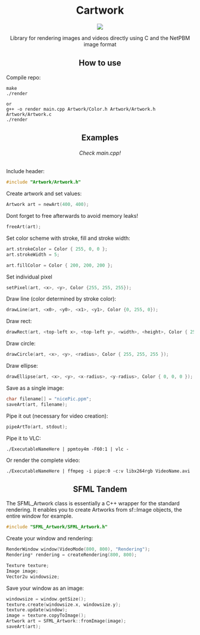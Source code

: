 <h1 align="center">Cartwork</h1>
<p align="center">
    <img src="https://img.shields.io/badge/Language-C/C++-blue?style=for-the-badge&logo=c%2B%2Bl" />
</div>
<br>
<p align="center">
Library for rendering images and videos directly using C and the NetPBM image format
</p>

<h2 align="center">How to use</h2>

Compile repo:
```
make 
./render

or 
g++ -o render main.cpp Artwork/Color.h Artwork/Artwork.h Artwork/Artwork.c
./render
```

<h2 align="center">Examples</h2>
<h6 align="center">Check main.cpp!</h6>

Include header:
```c
#include "Artwork/Artwork.h"
```

Create artwork and set values:
```c
Artwork art = newArt(400, 400);
```
Dont forget to free afterwards to avoid memory leaks!
```c
freeArt(art);
```

Set color scheme with stroke, fill and stroke width:
```c
art.strokeColor = Color { 255, 0, 0 };
art.strokeWidth = 5;

art.fillColor = Color { 200, 200, 200 };
```

Set individual pixel
```c
setPixel(art, <x>, <y>, Color {255, 255, 255});
```

Draw line (color determined by stroke color):
```c
drawLine(art, <x0>, <y0>, <x1>, <y1>, Color {0, 255, 0});
```

Draw rect:
```c
drawRect(art, <top-left x>, <top-left y>, <width>, <height>, Color { 255, 0, 255 });
```

Draw circle:
```c
drawCircle(art, <x>, <y>, <radius>, Color { 255, 255, 255 });
```

Draw ellipse:
```c
drawEllipse(art, <x>, <y>, <x-radius>, <y-radius>, Color { 0, 0, 0 });
```

Save as a single image:
```c
char filename[] = "nicePic.ppm";
saveArt(art, filename);
```

Pipe it out (necessary for video creation):
```c
pipeArtTo(art, stdout);
```

Pipe it to VLC:
```
./ExecutableNameHere | ppmtoy4m -F60:1 | vlc -
```

Or render the complete video:
```
./ExecutableNameHere | ffmpeg -i pipe:0 -c:v libx264rgb VideoName.avi
```

<h2 align="center">SFML Tandem</h2>

The SFML_Artwork class is essentially a C++ wrapper for the standard rendering. It enables you to create Artworks from sf::Image objects, the entire window for example.

```c
#include "SFML_Artwork/SFML_Artwork.h"
```
Create your window and rendering:
```c
RenderWindow window(VideoMode(800, 800), "Rendering");
Rendering* rendering = createRendering(800, 800);

Texture texture;
Image image;
Vector2u windowsize;
```
Save your window as an image:
```c
windowsize = window.getSize();
texture.create(windowsize.x, windowsize.y);
texture.update(window);
image = texture.copyToImage();
Artwork art = SFML_Artwork::fromImage(image);
saveArt(art);
```
